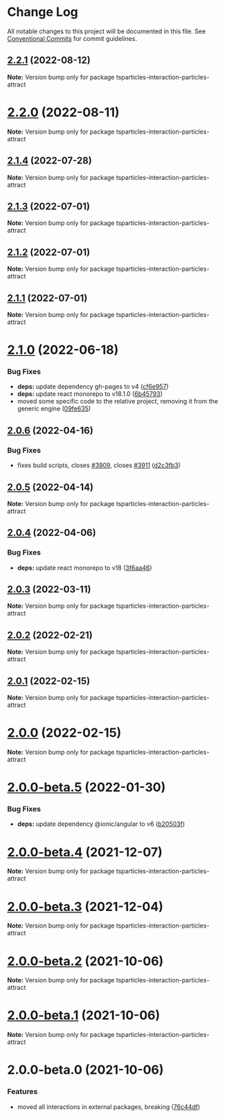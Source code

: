 # Change Log

All notable changes to this project will be documented in this file.
See [Conventional Commits](https://conventionalcommits.org) for commit guidelines.

## [2.2.1](https://github.com/matteobruni/tsparticles/compare/tsparticles-interaction-particles-attract@2.2.0...tsparticles-interaction-particles-attract@2.2.1) (2022-08-12)

**Note:** Version bump only for package tsparticles-interaction-particles-attract





# [2.2.0](https://github.com/matteobruni/tsparticles/compare/tsparticles-interaction-particles-attract@2.1.4...tsparticles-interaction-particles-attract@2.2.0) (2022-08-11)

**Note:** Version bump only for package tsparticles-interaction-particles-attract





## [2.1.4](https://github.com/matteobruni/tsparticles/compare/tsparticles-interaction-particles-attract@2.1.3...tsparticles-interaction-particles-attract@2.1.4) (2022-07-28)

**Note:** Version bump only for package tsparticles-interaction-particles-attract





## [2.1.3](https://github.com/matteobruni/tsparticles/compare/tsparticles-interaction-particles-attract@2.1.2...tsparticles-interaction-particles-attract@2.1.3) (2022-07-01)

**Note:** Version bump only for package tsparticles-interaction-particles-attract





## [2.1.2](https://github.com/matteobruni/tsparticles/compare/tsparticles-interaction-particles-attract@2.1.1...tsparticles-interaction-particles-attract@2.1.2) (2022-07-01)

**Note:** Version bump only for package tsparticles-interaction-particles-attract





## [2.1.1](https://github.com/matteobruni/tsparticles/compare/tsparticles-interaction-particles-attract@2.1.0...tsparticles-interaction-particles-attract@2.1.1) (2022-07-01)

**Note:** Version bump only for package tsparticles-interaction-particles-attract





# [2.1.0](https://github.com/matteobruni/tsparticles/compare/tsparticles-interaction-particles-attract@2.0.6...tsparticles-interaction-particles-attract@2.1.0) (2022-06-18)


### Bug Fixes

* **deps:** update dependency gh-pages to v4 ([cf6e957](https://github.com/matteobruni/tsparticles/commit/cf6e9577132afcec26410f7321fcf5ffcfb05930))
* **deps:** update react monorepo to v18.1.0 ([6b45793](https://github.com/matteobruni/tsparticles/commit/6b457937c41d7681a2135dfcb6ff220e578f22bb))
* moved some specific code to the relative project, removing it from the generic engine ([09fe635](https://github.com/matteobruni/tsparticles/commit/09fe63568adc244d11b7eff009626b905d5b05e4))





## [2.0.6](https://github.com/matteobruni/tsparticles/compare/tsparticles-interaction-particles-attract@2.0.5...tsparticles-interaction-particles-attract@2.0.6) (2022-04-16)


### Bug Fixes

* fixes build scripts, closes [#3909](https://github.com/matteobruni/tsparticles/issues/3909), closes [#3911](https://github.com/matteobruni/tsparticles/issues/3911) ([d2c3fb3](https://github.com/matteobruni/tsparticles/commit/d2c3fb33ff9c9d529f2609f89c63cb6e1e61ecda))





## [2.0.5](https://github.com/matteobruni/tsparticles/compare/tsparticles-interaction-particles-attract@2.0.4...tsparticles-interaction-particles-attract@2.0.5) (2022-04-14)

**Note:** Version bump only for package tsparticles-interaction-particles-attract





## [2.0.4](https://github.com/matteobruni/tsparticles/compare/tsparticles-interaction-particles-attract@2.0.3...tsparticles-interaction-particles-attract@2.0.4) (2022-04-06)


### Bug Fixes

* **deps:** update react monorepo to v18 ([3f6aa46](https://github.com/matteobruni/tsparticles/commit/3f6aa46e399d0092ae13ba494db86256c0d05c40))





## [2.0.3](https://github.com/matteobruni/tsparticles/compare/tsparticles-interaction-particles-attract@2.0.2...tsparticles-interaction-particles-attract@2.0.3) (2022-03-11)

**Note:** Version bump only for package tsparticles-interaction-particles-attract





## [2.0.2](https://github.com/matteobruni/tsparticles/compare/tsparticles-interaction-particles-attract@2.0.1...tsparticles-interaction-particles-attract@2.0.2) (2022-02-21)

**Note:** Version bump only for package tsparticles-interaction-particles-attract





## [2.0.1](https://github.com/matteobruni/tsparticles/compare/tsparticles-interaction-particles-attract@2.0.0...tsparticles-interaction-particles-attract@2.0.1) (2022-02-15)

**Note:** Version bump only for package tsparticles-interaction-particles-attract





# [2.0.0](https://github.com/matteobruni/tsparticles/compare/tsparticles-interaction-particles-attract@2.0.0-beta.5...tsparticles-interaction-particles-attract@2.0.0) (2022-02-15)

**Note:** Version bump only for package tsparticles-interaction-particles-attract





# [2.0.0-beta.5](https://github.com/matteobruni/tsparticles/compare/tsparticles-interaction-particles-attract@2.0.0-beta.4...tsparticles-interaction-particles-attract@2.0.0-beta.5) (2022-01-30)


### Bug Fixes

* **deps:** update dependency @ionic/angular to v6 ([b20503f](https://github.com/matteobruni/tsparticles/commit/b20503ff2a29f6c8617f42c764c8a868fc334c5f))





# [2.0.0-beta.4](https://github.com/matteobruni/tsparticles/compare/tsparticles-interaction-particles-attract@2.0.0-beta.3...tsparticles-interaction-particles-attract@2.0.0-beta.4) (2021-12-07)

**Note:** Version bump only for package tsparticles-interaction-particles-attract





# [2.0.0-beta.3](https://github.com/matteobruni/tsparticles/compare/tsparticles-interaction-particles-attract@2.0.0-beta.2...tsparticles-interaction-particles-attract@2.0.0-beta.3) (2021-12-04)

**Note:** Version bump only for package tsparticles-interaction-particles-attract





# [2.0.0-beta.2](https://github.com/matteobruni/tsparticles/compare/tsparticles-interaction-particles-attract@2.0.0-beta.1...tsparticles-interaction-particles-attract@2.0.0-beta.2) (2021-10-06)

**Note:** Version bump only for package tsparticles-interaction-particles-attract





# [2.0.0-beta.1](https://github.com/matteobruni/tsparticles/compare/tsparticles-interaction-particles-attract@2.0.0-beta.0...tsparticles-interaction-particles-attract@2.0.0-beta.1) (2021-10-06)

**Note:** Version bump only for package tsparticles-interaction-particles-attract





# 2.0.0-beta.0 (2021-10-06)


### Features

* moved all interactions in external packages, breaking ([76c44df](https://github.com/matteobruni/tsparticles/commit/76c44dfa64cae994ddb1a004e7ff6cdbe3a4b5a9))
